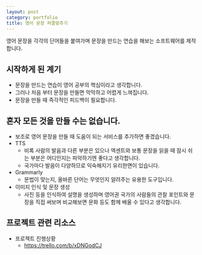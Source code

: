 ```yaml
---
layout: post
category: portfolio
title: 영어 문장 퍼즐맞추기
---
```


영어 문장을 각각의 단어들을 붙여가며 문장을 만드는 연습을 해보는 소프트웨어를 제작합니다.

## 시작하게 된 계기

- 문장을 만드는 연습이 영어 공부의 핵심이라고 생각합니다.
- 그러나 처음 부터 문장을 만들면 막막하고 어렵게 느껴집니다.
- 문장을 만들 때 즉각적인 피드백이 필요합니다.


## 혼자 모든 것을 만들 수는 없습니다.

- 보조로 영어 문장을 만들 때 도움이 되는 서비스를 추가하면 좋겠습니다.
- TTS
  - 비록 사람의 발음과 다른 부분은 있으나 엑센트와 보통 문장을 읽을 때 잠시 쉬는 부분은 어디인지는 파악하기엔 좋다고 생각합니다.
  - 국가마다 발음이 다양하므로 익숙해지기 유리한면이 있습니다.
- Grammarly
  - 문법이 맞는지, 올바른 단어는 무엇인지 알려주는 유용한 도구입니다.
- 이미지 인식 및 문장 생성
  - 사진 등을 인식하여 설명을 생성하며 영어권 국가의 사람들의 관찰 포인트와 문장을 직접 써보며 비교해보면 문화 등도 함께 배울 수 있다고 생각합니다.

## 프로젝트 관련 리소스

- 프로젝트 진행상황
  - https://trello.com/b/xDNGodCJ
